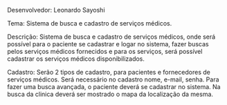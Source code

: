 Desenvolvedor: Leonardo Sayoshi

Tema: Sistema de busca e cadastro de serviços médicos.

Descrição:
Sistema de busca e cadastro de serviços médicos, onde será possível para o paciente se cadastrar e logar no sistema, fazer buscas pelos serviços médicos fornecidos e para os serviços, será possível cadastrar os serviços médicos disponibilizados.

Cadastro:
Serão 2 tipos de cadastro, para pacientes e fornecedores de serviços médicos.
Será necessário no cadastro nome, e-mail, senha.
Para fazer uma busca avançada, o paciente deverá se cadastrar no sistema.
Na busca da clinica deverá ser mostrado o mapa da localização da mesma.


